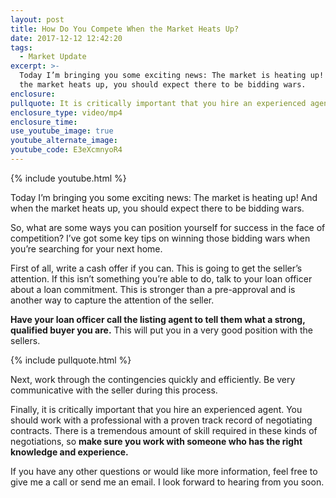 ```yaml
---
layout: post
title: How Do You Compete When the Market Heats Up?
date: 2017-12-12 12:42:20
tags:
  - Market Update
excerpt: >-
  Today I’m bringing you some exciting news: The market is heating up! And when
  the market heats up, you should expect there to be bidding wars.
enclosure:
pullquote: It is critically important that you hire an experienced agent.
enclosure_type: video/mp4
enclosure_time:
use_youtube_image: true
youtube_alternate_image:
youtube_code: E3eXcmnyoR4
---
```



{% include youtube.html %}

Today I’m bringing you some exciting news: The market is heating up! And when the market heats up, you should expect there to be bidding wars.

So, what are some ways you can position yourself for success in the face of competition? I’ve got some key tips on winning those bidding wars when you’re searching for your next home.

First of all, write a cash offer if you can. This is going to get the seller’s attention. If this isn’t something you’re able to do, talk to your loan officer about a loan commitment. This is stronger than a pre-approval and is another way to capture the attention of the seller.

**Have your loan officer call the listing agent to tell them what a strong, qualified buyer you are.** This will put you in a very good position with the sellers.

{% include pullquote.html %}

Next, work through the contingencies quickly and efficiently. Be very communicative with the seller during this process.

Finally, it is critically important that you hire an experienced agent. You should work with a professional with a proven track record of negotiating contracts. There is a tremendous amount of skill required in these kinds of negotiations, so **make sure you work with someone who has the right knowledge and experience.**

If you have any other questions or would like more information, feel free to give me a call or send me an email. I look forward to hearing from you soon.